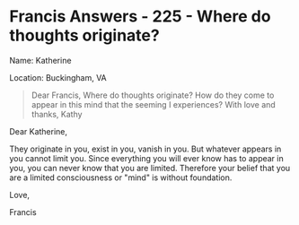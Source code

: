 # Francis Answers - 225 - Where do thoughts originate?

Name: Katherine 

Location: Buckingham, VA 


>Dear Francis, Where do thoughts originate? How do they come to appear in this mind that the seeming I experiences? With love and thanks, Kathy

Dear Katherine,

They originate in you, exist in you, vanish in you. But whatever appears in you cannot limit you. Since everything you will ever know has to appear in you, you can never know that you are limited. Therefore your belief that you are a limited consciousness or "mind" is without foundation.

Love,

Francis 

